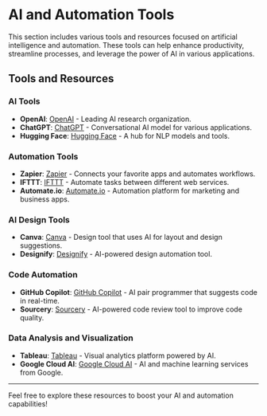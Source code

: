 # AI and Automation Tools

This section includes various tools and resources focused on artificial intelligence and automation. These tools can help enhance productivity, streamline processes, and leverage the power of AI in various applications.

## Tools and Resources

### AI Tools
- **OpenAI**: [OpenAI](https://openai.com) - Leading AI research organization.
- **ChatGPT**: [ChatGPT](https://chat.openai.com) - Conversational AI model for various applications.
- **Hugging Face**: [Hugging Face](https://huggingface.co) - A hub for NLP models and tools.

### Automation Tools
- **Zapier**: [Zapier](https://zapier.com) - Connects your favorite apps and automates workflows.
- **IFTTT**: [IFTTT](https://ifttt.com) - Automate tasks between different web services.
- **Automate.io**: [Automate.io](https://automate.io) - Automation platform for marketing and business apps.

### AI Design Tools
- **Canva**: [Canva](https://www.canva.com) - Design tool that uses AI for layout and design suggestions.
- **Designify**: [Designify](https://www.designify.com) - AI-powered design automation tool.

### Code Automation
- **GitHub Copilot**: [GitHub Copilot](https://github.com/features/copilot) - AI pair programmer that suggests code in real-time.
- **Sourcery**: [Sourcery](https://sourcery.ai) - AI-powered code review tool to improve code quality.

### Data Analysis and Visualization
- **Tableau**: [Tableau](https://www.tableau.com) - Visual analytics platform powered by AI.
- **Google Cloud AI**: [Google Cloud AI](https://cloud.google.com/products/ai) - AI and machine learning services from Google.

---

Feel free to explore these resources to boost your AI and automation capabilities!
    